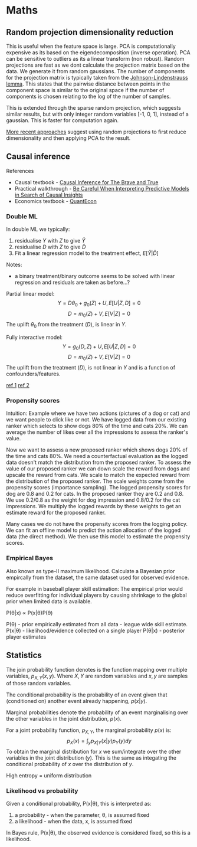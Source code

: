 # Maths

## Random projection dimensionality reduction
This is useful when the feature space is large.
PCA is computationally expensive as its based on the eigendecomposition (inverse operation).
PCA can be sensitive to outliers as its a linear transform (non robust).
Random projections are fast as we dont calculate the projection matrix based on the data.
We generate it from random gaussians. The number of components for the projection matrix is typically taken from the [Johnson-Lindenstrauss lemma](https://scikit-learn.org/stable/auto_examples/miscellaneous/plot_johnson_lindenstrauss_bound.html#sphx-glr-auto-examples-miscellaneous-plot-johnson-lindenstrauss-bound-py).
This states that the pairwise distance between points in the component space is similar to the original space if the number of components is chosen relating to the log of the number of samples.

This is extended through the sparse random projection, which suggests similar results, but with only integer random variables [-1, 0, 1], instead of a gaussian. This is faster for computation again.

[More recent approaches](https://arxiv.org/pdf/2005.00511.pdf) suggest using random projections to first reduce dimensionality and then applying PCA to the result.

## Causal inference

References
* Causal textbook - [Causal Inference for The Brave and True](https://matheusfacure.github.io/python-causality-handbook/)
* Practical walkthrough - [Be Careful When Interpreting Predictive Models in Search of Causal Insights
](https://towardsdatascience.com/be-careful-when-interpreting-predictive-models-in-search-of-causal-insights-e68626e664b6)
* Economics textbook - [QuantEcon](https://datascience.quantecon.org/applications/heterogeneity.html)


### Double ML
In double ML we typically:
1. residualise $Y$ with $Z$ to give $\hat{Y}$
2. residualise $D$ with $Z$ to give $\hat{D}$
3. Fit a linear regression model to the treatment effect, $E[\hat{Y}|\hat{D}]$

Notes:
* a binary treatment/binary outcome seems to be solved with linear regression and residuals are taken as before...?

Partial linear model:
$$
Y = D \theta_0 + g_0(Z) + U, E[U|Z,D]=0
$$
$$
D = m_0(Z) + V, E[V|Z]=0
$$
The uplift $\theta_0$ from the treatment ($D$), is linear in $Y$.

Fully interactive model:
$$
Y = g_0(D, Z) + U, E[U|Z,D]=0
$$
$$
D = m_0(Z) + V, E[V|Z]=0
$$
The uplift from the treatment ($D$), is not linear in $Y$ and is a function of confounders/features.


[ref 1](https://matheusfacure.github.io/python-causality-handbook/22-Debiased-Orthogonal-Machine-Learning.html)
[ref 2](https://towardsdatascience.com/double-machine-learning-for-causal-inference-78e0c6111f9d)

### Propensity scores

Intuition:
Example where we have two actions (pictures of a dog or cat) and we want people to click like or not.
We have logged data from our existing ranker which selects to show dogs 80% of the time and cats 20%.
We can average the number of likes over all the impressions to assess the ranker's value.

Now we want to assess a new proposed ranker which shows dogs 20% of the time and cats 80%.
We need a counterfactual evaluation as the logged data doesn't match the distribution from the proposed ranker.
To assess the value of our proposed ranker we can down scale the reward from dogs and upscale the reward from cats.
We scale to match the expected reward from the distribution of the proposed ranker.
The scale weights come from the propensity scores (importance sampling).
The logged propensity scores for dog are 0.8 and 0.2 for cats. In the proposed ranker they are 0.2 and 0.8.
We use 0.2/0.8 as the weight for dog impression and 0.8/0.2 for the cat impressions.
We multiply the logged rewards by these weights to get an estimate reward for the proposed ranker.

Many cases we do not have the propensity scores from the logging policy. We can fit an offline model to predict the action allocation of the logged data (the direct method). We then use this model to estimate the propensity scores.

### Empirical Bayes
Also known as type-II maximum likelihood.
Calculate a Bayesian prior empircally from the dataset, the same dataset used for observed evidence.

For example in baseball player skill estimation:
The empirical prior would reduce overfitting for individual players by causing shrinkage to the global prior when limited data is available.

P(θ|x) ∝ P(x|θ)P(θ)

P(θ) - prior empirically estimated from all data - league wide skill estimate.
P(x|θ) - likelihood/evidence collected on a single player
P(θ|x) - posterior player estimates

## Statistics


The join probability function denotes is the function mapping over multiple variables, $p_{X,Y}(x,y)$. Where $X, Y$ are random variables and $x, y$ are samples of those random variables.

The conditional probability is the probability of an event given that (conditioned on) another event already happening, $p(x|y)$.

Marginal probabilities denote the probability of an event marginalising over the other variables in the joint distribution, $p(x)$.

For a joint probability function, $p_{X,Y}$, the marginal probability $p(x)$ is:
$$
p_X(x)=\int_y p_{X|Y}(x|y) p_Y(y) dy
$$
To obtain the marginal distribution for $x$ we sum/integrate over the other variables in the joint distribution ($y$).
This is the same as integating the conditional probability of $x$ over the distribution of $y$.


High entropy = uniform distribution

### Likelihood vs probability
Given a conditional probability, P(x|θ), this is interpreted as:
1. a probability - when the parameter, θ, is assumed fixed
2. a likelihood - when the data, x, is assumed fixed

In Bayes rule, P(x|θ), the observed evidence is considered fixed, so this is a likelihood.